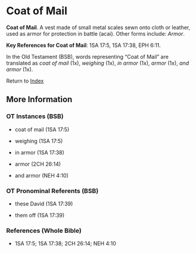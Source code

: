 # Coat of Mail
**Coat of Mail**. 
A vest made of small metal scales sewn onto cloth or leather, used as armor for protection in battle (acai). 
Other forms include: 
*Armor*. 


**Key References for Coat of Mail**: 
1SA 17:5, 1SA 17:38, EPH 6:11. 


In the Old Testament (BSB), words representing “Coat of Mail” are translated as 
*coat of mail* (1x), *weighing* (1x), *in armor* (1x), *armor* (1x), *and armor* (1x). 




Return to [Index](00-Index.md)

## More Information

### OT Instances (BSB)

* coat of mail (1SA 17:5)

* weighing (1SA 17:5)

* in armor (1SA 17:38)

* armor (2CH 26:14)

* and armor (NEH 4:10)



### OT Pronominal Referents (BSB)

* these David (1SA 17:39)

* them off (1SA 17:39)



### References (Whole Bible)

* 1SA 17:5; 1SA 17:38; 2CH 26:14; NEH 4:10




